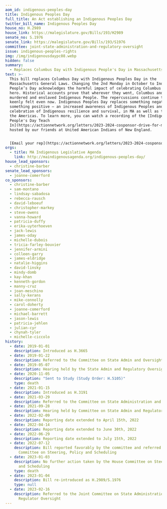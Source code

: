 ```yaml
---
aom_id: indigenous-peoples-day
title: Indigenous Peoples Day
full_title: An Act establishing an Indigenous Peoples Day
twitter_bill_name: Indigenous Peoples Day
house_no: H.2989
house_link: https://malegislature.gov/Bills/193/H2989
senate_no: S.1976
senate_link: https://malegislature.gov/Bills/193/S1976
committee: joint-state-administration-and-regulatory-oversight
issue: indigenous-peoples-rights
img: /img/indigenousdaypc08.webp
hidden: false
summary:
  - Replaces Columbus Day with Indigenous People's Day in Massachusetts Law
text: >-
  This bill replaces Columbus Day with Indigenous Peoples Day in the
  Massachusetts General Laws. Changing the 2nd Monday in October to Indigenous
  People’s Day acknowledges the harmful impact of celebrating Columbus as a
  hero. Historical accounts prove that wherever they went, Columbus and his men
  murdered and enslaved Indigenous People. The repercussions continue to be
  keenly felt even now. Indigenous Peoples Day replaces something negative with
  something positive – an increased awareness of Indigenous Peoples and a
  celebration of Indigenous resilience and survival, in MA as well as throughout
  the Americas. To learn more, you can watch a recording of the [Indigenous
  People's Day Teach
  In](https://actionnetwork.org/letters/2023-2024-cosponsor-drive-for-mass-indigenous-legislative-agenda)
  hosted by our friends at United American Indians of New England. 


  [Email your rep](https://actionnetwork.org/letters/2023-2024-cosponsor-drive-for-mass-indigenous-legislative-agenda)
orgs:
  - title: MA Indigenous Legislative Agenda
    link: http://maindigenousagenda.org/indigenous-peoples-day/
house_lead_sponsors:
  - christine-barber
senate_lead_sponsors:
  - joanne-comerford
co_sponsors:
  - christine-barber
  - sam-montano
  - lindsay-sabadosa
  - rebecca-rausch
  - david-leboeuf
  - christopher-markey
  - steve-owens
  - vanna-howard
  - patricia-duffy
  - erika-uyterhoeven
  - jack-lewis
  - james-oday
  - michelle-dubois
  - tricia-farley-bouvier
  - jennifer-armini
  - colleen-garry
  - james-eldridge
  - natalie-higgins
  - david-linsky
  - mindy-domb
  - kay-khan
  - kenneth-gordon
  - manny-cruz
  - joan-meschino
  - sally-kerans
  - mike-connolly
  - carol-doherty
  - joanne-comerford
  - michael-barrett
  - jason-lewis
  - patricia-jehlen
  - julian-cyr
  - chynah-tyler
  - michelle-ciccolo
history:
  - date: 2019-01-01
    description: Introduced as H.3665
  - date: 2019-01-22
    description: Referred to the Committee on State Admin and Oversight
  - date: 2019-05-07
    description: Hearing held by the State Admin and Regulatory Oversight Committee
  - date: 2020-11-05
    description: "Sent to Study (Study Order: H.5105)"
    type: death
  - date: 2021-01-15
    description: Introduced as H.3191
  - date: 2021-03-29
    description: Referred to the Committee on State Administration and Regulatory Oversight
  - date: 2021-09-28
    description: Hearing held by Committee on State Admin and Regulatory Oversight
  - date: 2022-02-09
    description: Reporting date extended to April 15th, 2022
  - date: 2022-04-14
    description: Reporting date extended to June 30th, 2022
  - date: 2022-06-29
    description: Reporting date extended to July 15th, 2022
  - date: 2022-07-12
    description: Bill reported favorably by the committee and referred to the House
      Committee on Steering, Policy and Scheduling
  - date: 2023-01-03
    description: No further action taken by the House Committee on Steering, Policy,
      and Scheduling
    type: death
  - date: 2023-01-04
    description: Bill re-introduced as H.2989/S.1976
    type: null
  - date: 2023-02-16
    description: Referred to the Joint Committee on State Administration and
      Regulator Oversight
---
```

